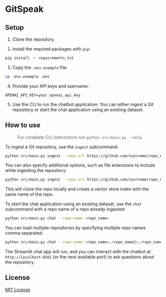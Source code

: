 # GitSpeak

## Setup

1. Clone the repository

2. Install the required packages with `pip`:

```bash
pip install -r requirements.txt
```

3. Copy the `.env.example` file:

```bash
cp .env.example .env
```

4. Provide your API keys and username:

```text
OPENAI_API_KEY=your_openai_api_key
```

5. Use the CLI to run the chatbot application. You can either ingest a Git repository or start the chat application using an existing dataset.

## How to use

> For complete CLI instructions run `python src/main.py --help`

To ingest a Git repository, use the `ingest` subcommand:

```bash
python src/main.py ingest --repo-url https://github.com/username/repo_name
```

You can also specify additional options, such as file extensions to include while ingesting the repository:

```bash
python src/main.py ingest --repo-url https://github.com/username/repo_name --include-file-extensions .md .js .tsx
```

This will clone the repo locally and create a vector store index with the same name of the repo.

To start the chat application using an existing dataset, use the `chat` subcommand with a repo name of a repo already ingested:

```bash
python src/main.py chat --repo-name <repo_name>
```

You can load multiple repositories by specifying multiple repo names comma separated:

```bash
python src/main.py chat --repo-name <repo_name>,<repo_name2>,<repo_name3>
```

The Streamlit chat app will run, and you can interact with the chatbot at `http://localhost:8501` (or the next available port) to ask questions about the repository.

## License

[MIT License](LICENSE)
